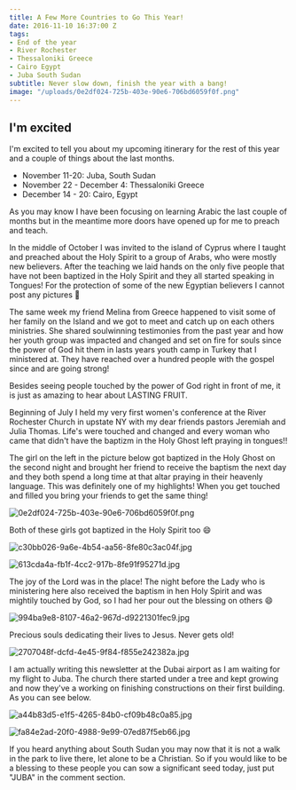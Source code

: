 ```yaml
---
title: A Few More Countries to Go This Year!
date: 2016-11-10 16:37:00 Z
tags:
- End of the year
- River Rochester
- Thessaloniki Greece
- Cairo Egypt
- Juba South Sudan
subtitle: Never slow down, finish the year with a bang!
image: "/uploads/0e2df024-725b-403e-90e6-706bd6059f0f.png"
---
```


## I'm excited

I'm excited to tell you about my upcoming itinerary for the rest of this year and a couple of things about the last months.

* November 11-20: Juba, South Sudan
* November 22 - December 4: Thessaloniki Greece
* December 14 - 20: Cairo, Egypt

As you may know I have been focusing on learning Arabic the last couple of months but in the meantime more doors have opened up for me to preach and teach.

In the middle of October I was invited to the island of Cyprus where I taught and preached about the Holy Spirit to a group of Arabs, who were mostly new believers. After the teaching we laid hands on the only five people that have not been baptized in the Holy Spirit and they all started speaking in Tongues! For the protection of some of the new Egyptian believers I cannot post any pictures 🙁

The same week my friend Melina from Greece happened to visit some of her family on the Island and we got to meet and catch up on each others ministries. She shared soulwinning testimonies from the past year and how her youth group was impacted and changed and set on fire for souls since the power of God hit them in lasts years youth camp in Turkey that I ministered at. They have reached over a hundred people with the gospel since and are going strong! 

Besides seeing people touched by the power of God right in front of me, it is just as amazing to hear about LASTING FRUIT.

Beginning of July I held my very first women's conference at the River Rochester Church in upstate NY with my dear friends pastors Jeremiah and Julia Thomas. Life's were touched and changed and every woman who came that didn't have the baptizm in the Holy Ghost left praying in tongues!!

The girl on the left in the picture below got baptized in the Holy Ghost on the second night and brought her friend to receive the baptism the next day and they both spend a long time at that altar praying in their heavenly language. This was definitely one of my highlights! When you get touched and filled you bring your friends to get the same thing!

![0e2df024-725b-403e-90e6-706bd6059f0f.png](/uploads/0e2df024-725b-403e-90e6-706bd6059f0f.png)

Both of these girls got baptized in the Holy Spirit too 😄

![c30bb026-9a6e-4b54-aa56-8fe80c3ac04f.jpg](/uploads/c30bb026-9a6e-4b54-aa56-8fe80c3ac04f.jpg)

![613cda4a-fb1f-4cc2-917b-8fe91f95271d.jpg](/uploads/613cda4a-fb1f-4cc2-917b-8fe91f95271d.jpg)

The joy of the Lord was in the place! The night before the Lady who is ministering here also received the baptism in hen Holy Spirit and was mightily touched by God, so I had her pour out the blessing on others 😄

![994ba9e8-8107-46a2-967d-d9221301fec9.jpg](/uploads/994ba9e8-8107-46a2-967d-d9221301fec9.jpg)

Precious souls dedicating their lives to Jesus. Never gets old!

![2707048f-dcfd-4e45-9f84-f855e242382a.jpg](/uploads/2707048f-dcfd-4e45-9f84-f855e242382a.jpg)

I am actually writing this newsletter at the Dubai airport as I am waiting for my flight to Juba. The church there started under a tree and kept growing and now they've a working on finishing constructions on their first building. As you can see below. 

![a44b83d5-e1f5-4265-84b0-cf09b48c0a85.jpg](/uploads/a44b83d5-e1f5-4265-84b0-cf09b48c0a85.jpg)

![fa84e2ad-20f0-4988-9e99-07ed87f5eb66.jpg](/uploads/fa84e2ad-20f0-4988-9e99-07ed87f5eb66.jpg)

If you heard anything about South Sudan you may now that it is not a walk in the park to live there, let alone to be a Christian. So if you would like to be a blessing to these people you can sow a significant seed today, just put "JUBA" in the comment section.
